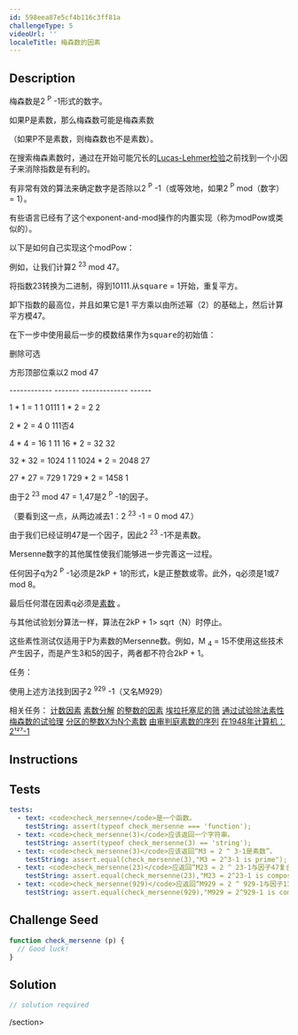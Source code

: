 ```yaml
---
id: 598eea87e5cf4b116c3ff81a
challengeType: 5
videoUrl: ''
localeTitle: 梅森数的因素
---
```


## Description
<section id="description"><p>梅森数是2 <sup>P</sup> -1形式的数字。 </p><p>如果P是素数，那么梅森数可能是梅森素数</p><p> （如果P不是素数，则梅森数也不是素数）。 </p><p>在搜索梅森素数时，通过在开始可能冗长的<a href="http://rosettacode.org/wiki/Lucas-Lehmer test" title="Lucas-Lehmer测试">Lucas-Lehmer检验</a>之前找到一个小因子来消除指数是有利的。 </p><p>有非常有效的算法来确定数字是否除以2 <sup>P</sup> -1（或等效地，如果2 <sup>P</sup> mod（数字）= 1）。 </p><p>有些语言已经有了这个exponent-and-mod操作的内置实现（称为modPow或类似的）。 </p><p>以下是如何自己实现这个modPow： </p><p>例如，让我们计算2 <sup>23</sup> mod 47。 </p><p>将指数23转换为二进制，得到10111.从<tt>square</tt> = 1开始，重复平方。 </p><p>卸下指数的最高位，并且如果它是1 <tt>平方</tt>乘以由所述幂（2）的基础上，然后计算<tt>平方</tt>模47。 </p><p>在下一步中使用最后一步的模数结果作为<tt>square</tt>的初始值： </p><p>删除可选</p><p>方形顶部位乘以2 mod 47 </p><p> ------------ ------- ------------- ------ </p><p> 1 * 1 = 1 1 0111 1 * 2 = 2 2 </p><p> 2 * 2 = 4 0 111否4 </p><p> 4 * 4 = 16 1 11 16 * 2 = 32 32 </p><p> 32 * 32 = 1024 1 1 1024 * 2 = 2048 27 </p><p> 27 * 27 = 729 1 729 * 2 = 1458 1 </p><p>由于2 <sup>23</sup> mod 47 = 1,47是2 <sup>P</sup> -1的因子。 </p><p> （要看到这一点，从两边减去1：2 <sup>23</sup> -1 = 0 mod 47.） </p><p>由于我们已经证明47是一个因子，因此2 <sup>23</sup> -1不是素数。 </p><p> Mersenne数字的其他属性使我们能够进一步完善这一过程。 </p><p>任何因子q为2 <sup>P</sup> -1必须是2kP + 1的形式，k是正整数或零。此外，q必须是1或7 mod 8。 </p><p>最后任何潜在因素q必须是<a href="http://rosettacode.org/wiki/Primality by Trial Division" title="审判分庭的原始性">素数</a> 。 </p><p>与其他试验划分算法一样，算法在2kP + 1&gt; sqrt（N）时停止。 </p><p>这些素性测试仅适用于P为素数的Mersenne数。例如，M <sub>4</sub> = 15不使用这些技术产生因子，而是产生3和5的因子，两者都不符合2kP + 1。 </p>任务： <p>使用上述方法找到因子2 <sup>929</sup> -1（又名M929） </p>相关任务： <a href="http://rosettacode.org/wiki/count in factors" title="算上因素">计数因素</a> <a href="http://rosettacode.org/wiki/prime decomposition" title="主要分解">素数分解</a> <a href="http://rosettacode.org/wiki/factors of an integer" title="整数的因子">的整数的因素</a> <a href="http://rosettacode.org/wiki/Sieve of Eratosthenes" title="Eratosthenes的筛子">埃拉托塞尼的筛</a> <a href="http://rosettacode.org/wiki/primality by trial division" title="审判分裂的素性">通过试验除法素性</a> <a href="http://rosettacode.org/wiki/trial factoring of a Mersenne number" title="试用Mensenne数的因式">梅森数的试验理</a> <a href="http://rosettacode.org/wiki/partition an integer X into N primes" title="将整数X划分为N个素数">分区的整数X为N个素数</a> <a href="http://rosettacode.org/wiki/sequence of primes by Trial Division" title="审判分庭的素数序列">由审判庭素数的序列</a> <a href="https://www.youtube.com/watch?v=SNwvJ7psoow" title="链接：https：//www.youtube.com/watch？v = SNwvJ7psoow">在1948年计算机：2¹²⁷-1</a> </section>

## Instructions
<section id="instructions">
</section>

## Tests
<section id='tests'>

```yml
tests:
  - text: <code>check_mersenne</code>是一个函数。
    testString: assert(typeof check_mersenne === 'function');
  - text: <code>check_mersenne(3)</code>应该返回一个字符串。
    testString: assert(typeof check_mersenne(3) == 'string');
  - text: <code>check_mersenne(3)</code>应该返回“M3 = 2 ^ 3-1是素数”。
    testString: assert.equal(check_mersenne(3),"M3 = 2^3-1 is prime");
  - text: <code>check_mersenne(23)</code>应返回“M23 = 2 ^ 23-1与因子47复合”。
    testString: assert.equal(check_mersenne(23),"M23 = 2^23-1 is composite with factor 47");
  - text: <code>check_mersenne(929)</code>应返回“M929 = 2 ^ 929-1与因子13007复合
    testString: assert.equal(check_mersenne(929),"M929 = 2^929-1 is composite with factor 13007");

```

</section>

## Challenge Seed
<section id='challengeSeed'>

<div id='js-seed'>

```js
function check_mersenne (p) {
  // Good luck!
}

```

</div>



</section>

## Solution
<section id='solution'>

```js
// solution required
```

/section>
